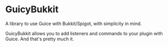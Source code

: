 # GuicyBukkit
A library to use Guice with Bukkit/Spigot, with simplicity in mind.

GuicyBukkit allows you to add listeners and commands to your plugin with Guice. And that's pretty much it.
